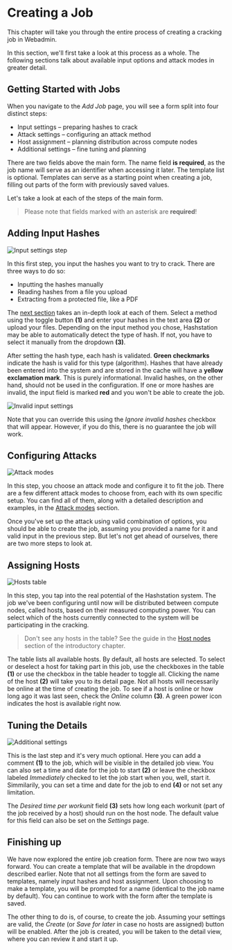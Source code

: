 Creating a Job
==============

This chapter will take you through the entire process of creating a cracking job in Webadmin.

<!-- > If you're not familiar with the concept of cracking jobs, see [Jobs](guide/jobs.md) in the introductory chapter first. -->

In this section, we'll first take a look at this process as a whole. The following sections talk about available input options and attack modes in greater detail.


Getting Started with Jobs
-------------------------

When you navigate to the _Add Job_ page, you will see a form split into four distinct steps:

- Input settings – preparing hashes to crack
- Attack settings – configuring an attack method
- Host assignment – planning distribution across compute nodes
- Additional settings – fine tuning and planning

There are two fields above the main form. The name field __is required__, as the job name will serve as an identifier when accessing it later. The template list is optional. Templates can serve as a starting point when creating a job, filling out parts of the form with previously saved values.

Let's take a look at each of the steps of the main form.

> Please note that fields marked with an asterisk are __required__!


Adding Input Hashes
-------------------

![Input settings step](../../_media/img/add-job/input.png)

In this first step, you input the hashes you want to try to crack. There are three ways to do so:

- Inputting the hashes manually
- Reading hashes from a file you upload
- Extracting from a protected file, like a PDF

The [next section](/jobs/creating/input.md) takes an in-depth look at each of them. Select a method using the toggle button __(1)__ and enter your hashes in the text area __(2)__ or upload your files. Depending on the input method you chose, Hashstation may be able to automatically detect the type of hash. If not, you have to select it manually from the dropdown __(3)__.

After setting the hash type, each hash is validated. __Green checkmarks__ indicate the hash is valid for this type (algorithm). Hashes that have already been entered into the system and are stored in the cache will have a __yellow exclamation mark__. This is purely informational. Invalid hashes, on the other hand, should not be used in the configuration. If one or more hashes are invalid, the input field is marked __red__ and you won't be able to create the job.

![Invalid input settings](../../_media/img/add-job/hashes.png)

Note that you can override this using the _Ignore invalid hashes_ checkbox that will appear. However, if you do this, there is no guarantee the job will work.


Configuring Attacks
-------------------

![Attack modes](../../_media/img/add-job/attack-settings.png)

In this step, you choose an attack mode and configure it to fit the job. There are a few different attack modes to choose from, each with its own specific setup. You can find all of them, along with a detailed description and examples, in the [Attack modes](/jobs/creating/attacks.md) section.

Once you've set up the attack using valid combination of options, you should be able to create the job, assuming you provided a name for it and valid input in the previous step. But let's not get ahead of ourselves, there are two more steps to look at.


Assigning Hosts
---------------

![Hosts table](../../_media/img/add-job/host-assignment.png)

In this step, you tap into the real potential of the Hashstation system. The job we've been configuring until now will be distributed between compute nodes, called hosts, based on their measured computing power. You can select which of the hosts currently connected to the system will be participating in the cracking.

> Don't see any hosts in the table? See the guide in the [Host nodes](/guide/hosts.md?id=connecting-hosts) section of the introductory chapter.

The table lists all available hosts. By default, all hosts are selected. To select or deselect a host for taking part in this job, use the checkboxes in the table __(1)__ or use the checkbox in the table header to toggle all. Clicking the name of the host __(2)__ will take you to its detail page. Not all hosts will necessarily be online at the time of creating the job. To see if a host is online or how long ago it was last seen, check the _Online_ column __(3)__. A green power icon indicates the host is available right now.


Tuning the Details
------------------

![Additional settings](../../_media/img/add-job/misc-settings.png)

This is the last step and it's very much optional. Here you can add a comment __(1)__ to the job, which will be visible in the detailed job view. You can also set a time and date for the job to start __(2)__ or leave the checkbox labeled _Immediately_ checked to let the job start when you, well, start it. Simmilarily, you can set a time and date for the job to end __(4)__ or not set any limitation.

The _Desired time per workunit_ field __(3)__ sets how long each workunit (part of the job received by a host) should run on the host node. The default value for this field can also be set on the _Settings_ page.


Finishing up
------------

We have now explored the entire job creation form. There are now two ways forward. You can create a template that will be available in the dropdown described earlier. Note that not all settings from the form are saved to templates, namely input hashes and host assignment. Upon choosing to make a template, you will be prompted for a name (identical to the job name by default). You can continue to work with the form after the template is saved.

The other thing to do is, of course, to create the job. Assuming your settings are valid, the _Create_ (or _Save for later_ in case no hosts are assigned) button will be enabled. After the job is created, you will be taken to the detail view, where you can review it and start it up.
